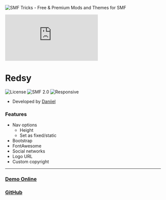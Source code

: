 ![SMF Tricks - Free & Premium Mods and Themes for SMF](https://smftricks.com/logos/logo.png)

![Theme Preview](https://custom.simplemachines.org/index.php?action=download;theme=2833;attach=241268;image)
 
# Redsy
![License](https://img.shields.io/badge/License-MIT-a05a3f) ![SMF 2.0](https://img.shields.io/badge/SMF-2.0-996ee1) ![Responsive](https://img.shields.io/badge/Responsive-Yes-6e97e1)

* Developed by [Daniiel](https://github.com/dmarquez9)

### Features
- Nav options
   - Height
   - Set as fixed/static
- Bootstrap
- FontAwesome
- Social networks
- Logo URL
- Custom copyright
---
### [Demo Online](http://demo.smftricks.com/index.php?theme=57)
### [GitHub](https://github.com/SMFTricks/Redsy)